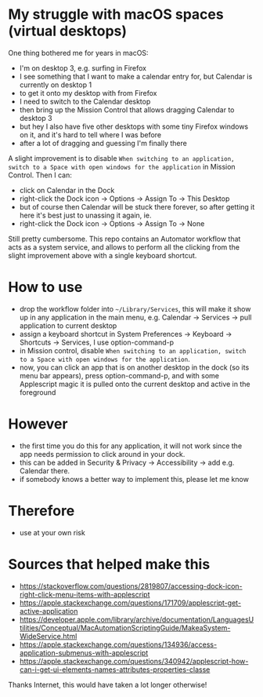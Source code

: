 # My struggle with macOS spaces (virtual desktops)

One thing bothered me for years in macOS:

 * I'm on desktop 3, e.g. surfing in Firefox
 * I see something that I want to make a calendar entry for, but Calendar is currently on desktop 1
 * to get it onto my desktop with from Firefox
  * I need to switch to the Calendar desktop
  * then bring up the Mission Control that allows dragging Calendar to desktop 3
  * but hey I also have five other desktops with some tiny Firefox windows on it, and it's hard to tell where I was before 
  * after a lot of dragging and guessing I'm finally there

A slight improvement is to disable `When switching to an application, switch to a Space with open windows for the application` in Mission Control. Then I can:

 * click on Calendar in the Dock
 * right-click the Dock icon -> Options -> Assign To -> This Desktop
 * but of course then Calendar will be stuck there forever, so after getting it here it's best just to unassing it again, ie.
 * right-click the Dock icon -> Options -> Assign To -> None

Still pretty cumbersome. This repo contains an Automator workflow that acts as a system service, and allows to perform all the clicking from the slight improvement above with a single keyboard shortcut.

# How to use

 * drop the workflow folder into `~/Library/Services`, this will make it show up in any application in the main menu, e.g. Calendar -> Services -> pull application to current desktop
 * assign a keyboard shortcut in System Preferences -> Keyboard -> Shortcuts -> Services, I use option-command-p
 * in Mission control, disable `When switching to an application, switch to a Space with open windows for the application`.
 * now, you can click an app that is on another desktop in the dock (so its menu bar appears), press option-command-p, and with some Applescript magic it is pulled onto the current desktop and active in the foreground 

# However

 * the first time you do this for any application, it will not work since the app needs permission to click around in your dock.
 * this can be added in Security & Privacy -> Accessibility -> add e.g. Calendar there.
 * if somebody knows a better way to implement this, please let me know 

# Therefore

 * use at your own risk

# Sources that helped make this

 * https://stackoverflow.com/questions/2819807/accessing-dock-icon-right-click-menu-items-with-applescript
 * https://apple.stackexchange.com/questions/171709/applescript-get-active-application
 * https://developer.apple.com/library/archive/documentation/LanguagesUtilities/Conceptual/MacAutomationScriptingGuide/MakeaSystem-WideService.html
 * https://apple.stackexchange.com/questions/134936/access-application-submenus-with-applescript
 * https://apple.stackexchange.com/questions/340942/applescript-how-can-i-get-ui-elements-names-attributes-properties-classe

Thanks Internet, this would have taken a lot longer otherwise!
